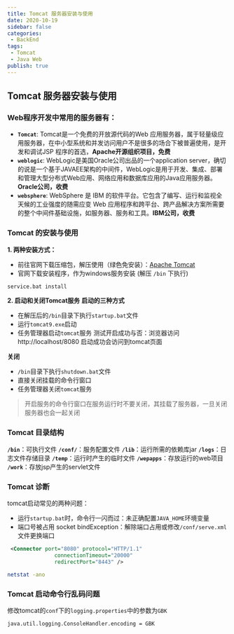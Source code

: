 ```yaml
---
title: Tomcat 服务器安装与使用
date: 2020-10-19
sidebar: false
categories:
 - BackEnd
tags:
 - Tomcat
 - Java Web
publish: true
---
```

## Tomcat 服务器安装与使用

### Web程序开发中常用的服务器有：
- **`Tomcat`**:
Tomcat是一个免费的开放源代码的Web 应用服务器，属于轻量级应用服务器，在中小型系统和并发访问用户不是很多的场合下被普遍使用，是开发和调试JSP 程序的首选，**Apache开源组织项目，免费**
- **`weblogic`**:
WebLogic是美国Oracle公司出品的一个application server，确切的说是一个基于JAVAEE架构的中间件，WebLogic是用于开发、集成、部署和管理大型分布式Web应用、网络应用和数据库应用的Java应用服务器。**Oracle公司，收费**
- **`websphere`**:
WebSphere 是 IBM 的软件平台。它包含了编写、运行和监视全天候的工业强度的随需应变 Web 应用程序和跨平台、跨产品解决方案所需要的整个中间件基础设施，如服务器、服务和工具。**IBM公司，收费**

### Tomcat 的安装与使用
**1. 两种安装方式：**
- 前往官网下载压缩包，解压使用（绿色免安装）：[Apache Tomcat](http://tomcat.apache.org/)
- 官网下载安装程序，作为windows服务安装 (解压 `/bin` 下执行)
```bash
service.bat install
```

**2. 启动和关闭Tomcat服务**
**启动的三种方式**
- 在解压后的`/bin`目录下执行`startup.bat`文件
- 运行`tomcat9.exe`启动
- 任务管理器启动`tomcat`服务
测试开启成功与否：浏览器访问 http://localhost/8080 启动成功会访问到tomcat页面

**关闭**
- `/bin`目录下执行`shutdown.bat`文件
- 直接关闭挂载的命令行窗口
- 任务管理器关闭`tomcat`服务

> 开启服务的命令行窗口在服务运行时不要关闭，其挂载了服务器，一旦关闭服务器也会一起关闭


### Tomcat 目录结构
**`/bin`**：可执行文件
**`/conf/`**：服务配置文件
**`/lib`**：运行所需的依赖库jar
**`/logs`**：日志文件存储目录
**`/temp`**：运行时产生的临时文件
**`/wepapps`**：存放运行的web项目
**`/work`**：存放jsp产生的servlet文件

### Tomcat 诊断
tomcat启动常见的两种问题：
- 运行`startup.bat`时，命令行一闪而过：未正确配置`JAVA_HOME`环境变量
- 端口号被占用 socket bindException：解除端口占用或修改`/conf/serve.xml`文件更换端口
```XML
 <Connector port="8080" protocol="HTTP/1.1"
               connectionTimeout="20000"
               redirectPort="8443" />
```
```bash
netstat -ano
```


### Tomcat 启动命令行乱码问题
修改tomcat的`conf`下的`logging.properties`中的参数为`GBK`
```
java.util.logging.ConsoleHandler.encoding = GBK
```
